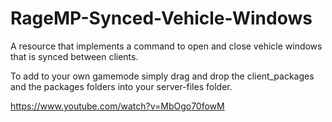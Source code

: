 # RageMP-Synced-Vehicle-Windows
A resource that implements a command to open and close vehicle windows that is synced between clients.

To add to your own gamemode simply drag and drop the client_packages and the packages folders into your server-files folder.

https://www.youtube.com/watch?v=MbOgo70fowM
